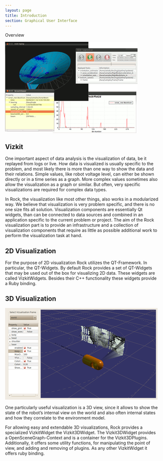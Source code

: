 ```yaml
---
layout: page
title: Introduction
section: Graphical User Interface
---
```

<div class="content2">
<div class="content2-pagetitle">Overview</div>
<div class="content2-container line-box">
<div class="content2-container-1col">



<p><img src="0_overview.png" alt="Overview" /></p>

<h2 id="vizkit">Vizkit</h2>
<p>One important aspect of data analysis is the visualization of data, be it
replayed from logs or live. How data is visualized is usually specific to the
problem, and most likely there is more than one way to show the data and their
relations. Simple values, like robot voltage level, can either be shown
directly or in a time series as a graph. More complex values sometimes also
allow the visualization as a graph or similar. But often, very specific
visualizations are required for complex data types. </p>

<p>In Rock, the visualization like most other things, also works in a modularized
way. We believe that visualization is very problem specific, and there is no one
size fits all solution. Visualization components are essentially Qt widgets,
than can be connected to data sources and combined in an application specific to
the current problem or project. The aim of the Rock visualization part is to
provide an infrastructure and a collection of visualization components that
require as little as possible additional work to perform the visualization task
at hand. </p>

<h2 id="d-visualization">2D Visualization</h2>
<p>For the purpose of 2D visualization Rock utilizes the QT-Framework. In particular,
the QT-Widgets. By default Rock provides a set of QT-Widgets that may be used out of
the box for visualizing 2D data. These widgets are called VizkitWidgets. Besides
their C++ functionality these widgets provide a Ruby binding.</p>

<h2 id="d-visualization-1">3D Visualization</h2>
<p><img src="0_vizkit3d.png" alt="Overview2" /></p>

<p>One particularly useful visualization is a 3D view, since it allows to show the
state of the robot&rsquo;s internal view on the world and also often internal states
and how they correlate to the environment model. </p>

<p>For allowing easy and extendable 3D visualizations, Rock provides a specialized
VizkitWidget the Vizkit3DWidget. The Vizkit3DWidget provides a OpenSceneGraph-Context
and is a container for the Vizkit3DPlugins. Additionally, it offers some utility
functions, for manipulating the point of view, and adding and removing of plugins.
As any other VizkitWidget it offers ruby binding.</p>



</div>
</div>
</div>
